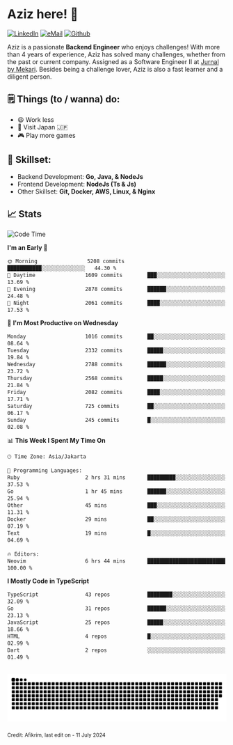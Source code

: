 # Aziz here! 👋

[![LinkedIn](https://img.shields.io/static/v1?message=afikrim&logo=linkedin&label=&color=0077B5&logoColor=white&labelColor=&style=for-the-badge)](https://www.linkedin.com/in/afikrim)
[![eMail](https://img.shields.io/static/v1?message=afikrim10@gmail.com&logo=gmail&label=&color=D14836&logoColor=white&labelColor=&style=for-the-badge)](mailto:afikrim10@gmail.com)
[![Github](https://komarev.com/ghpvc/?username=afikrim&label=Visitors&style=for-the-badge)](https://www.github.com/afikrim)

<!--Introduction-->
Aziz is a passionate **Backend Engineer** who enjoys challenges! With more than 4 years of experience, Aziz has solved many challenges, whether from the past or current company. Assigned as a Software Engineer II at [Jurnal by Mekari](https://jurnal.id). Besides being a challenge lover, Aziz is also a fast learner and a diligent person.

<!--Things TODO-->
## 🗒️ Things (to / wanna) do:

- 😆 Work less
- 🚀 Visit Japan 🇯🇵
- 🎮 Play more games

<!--Skillset-->
## 🏅 Skillset:

- Backend Development: **Go, Java, & NodeJs**
- Frontend Development: **NodeJs (Ts & Js)**
- Other Skillset: **Git, Docker, AWS, Linux, & Nginx**

## 📈 Stats  

<!--START_SECTION:waka-->
![Code Time](http://img.shields.io/badge/Code%20Time-2%2C086%20hrs%2023%20mins-blue)

**I'm an Early 🐤** 

```text
🌞 Morning                5208 commits        ███████████░░░░░░░░░░░░░░   44.30 % 
🌆 Daytime                1609 commits        ███░░░░░░░░░░░░░░░░░░░░░░   13.69 % 
🌃 Evening                2878 commits        ██████░░░░░░░░░░░░░░░░░░░   24.48 % 
🌙 Night                  2061 commits        ████░░░░░░░░░░░░░░░░░░░░░   17.53 % 
```
📅 **I'm Most Productive on Wednesday** 

```text
Monday                   1016 commits        ██░░░░░░░░░░░░░░░░░░░░░░░   08.64 % 
Tuesday                  2332 commits        █████░░░░░░░░░░░░░░░░░░░░   19.84 % 
Wednesday                2788 commits        ██████░░░░░░░░░░░░░░░░░░░   23.72 % 
Thursday                 2568 commits        █████░░░░░░░░░░░░░░░░░░░░   21.84 % 
Friday                   2082 commits        ████░░░░░░░░░░░░░░░░░░░░░   17.71 % 
Saturday                 725 commits         ██░░░░░░░░░░░░░░░░░░░░░░░   06.17 % 
Sunday                   245 commits         █░░░░░░░░░░░░░░░░░░░░░░░░   02.08 % 
```


📊 **This Week I Spent My Time On** 

```text
🕑︎ Time Zone: Asia/Jakarta

💬 Programming Languages: 
Ruby                     2 hrs 31 mins       █████████░░░░░░░░░░░░░░░░   37.53 % 
Go                       1 hr 45 mins        ██████░░░░░░░░░░░░░░░░░░░   25.94 % 
Other                    45 mins             ███░░░░░░░░░░░░░░░░░░░░░░   11.31 % 
Docker                   29 mins             ██░░░░░░░░░░░░░░░░░░░░░░░   07.19 % 
Text                     19 mins             █░░░░░░░░░░░░░░░░░░░░░░░░   04.69 % 

🔥 Editors: 
Neovim                   6 hrs 44 mins       █████████████████████████   100.00 % 
```

**I Mostly Code in TypeScript** 

```text
TypeScript               43 repos            ████████░░░░░░░░░░░░░░░░░   32.09 % 
Go                       31 repos            ██████░░░░░░░░░░░░░░░░░░░   23.13 % 
JavaScript               25 repos            █████░░░░░░░░░░░░░░░░░░░░   18.66 % 
HTML                     4 repos             █░░░░░░░░░░░░░░░░░░░░░░░░   02.99 % 
Dart                     2 repos             ░░░░░░░░░░░░░░░░░░░░░░░░░   01.49 % 
```




<!--END_SECTION:waka-->


<br clear="both">

<div align="center">
  <img src="https://raw.githubusercontent.com/afikrim/afikrim/output/snake.svg" alt="Snake animation" />
</div>


<sub>Credit: Afikrim, last edit on - 11 July 2024</sub>
